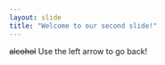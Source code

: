 ```yaml
---
layout: slide
title: "Welcome to our second slide!"
---
```

~~alcohol~~
Use the left arrow to go back!
